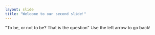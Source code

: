 ```yaml
---
layout: slide
title: "Welcome to our second slide!"
---
```


"To be, or not to be? That is the question"
Use the left arrow to go back!
